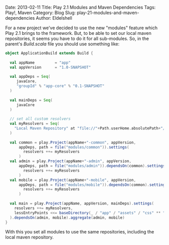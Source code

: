 Date: 2013-02-11
Title: Play 2.1 Modules and Maven Dependencies
Tags: Play!, Maven
Category: Blog
Slug: play-21-modules-and-maven-dependencies
Author: Eldelshell

For a new project we've decided to use the new "modules" feature which Play 2.1 
brings to the framework. But, to be able to set our local maven repositories, 
it seems you have to do it for all sub-modules. So, in the parent's _Build.scala_
file you should use something like:

~~~scala
object ApplicationBuild extends Build {
 
  val appName         = "app"
  val appVersion      = "1.0-SNAPSHOT"
 
  val appDeps = Seq(
     javaCore,
     "groupId" % "app-core" % "0.1-SNAPSHOT"
  )
 
  val mainDeps = Seq(
     javaCore
  )
 
  // set all custom resolvers
  val myResolvers = Seq(
    "Local Maven Repository" at "file://"+Path.userHome.absolutePath+"/.m2/repository"
  )
 
  val common = play.Project(appName+"-common", appVersion,
      appDeps, path = file("modules/common")).settings(
        resolvers ++= myResolvers
      )
  val admin = play.Project(appName+"-admin", appVersion,
      appDeps, path = file("modules/admin")).dependsOn(common).settings(
        resolvers ++= myResolvers
      )
  val mobile = play.Project(appName+"-mobile", appVersion,
      appDeps, path = file("modules/mobile")).dependsOn(common).settings(
        resolvers ++= myResolvers
      )
 
  val main = play.Project(appName, appVersion, mainDeps).settings(
    resolvers ++= myResolvers,
    lessEntryPoints <<= baseDirectory(_ / "app" / "assets" / "css" ** "custom.less")
  ).dependsOn(admin, mobile).aggregate(admin, mobile)
}
~~~

With this you set all modules to use the same repositories, including the local maven repository.
